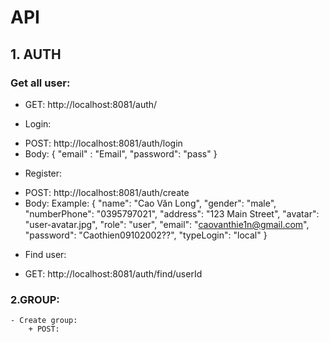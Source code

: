 # API
## 1. AUTH
### Get all user: 
+ GET: http://localhost:8081/auth/ 
- Login: 
+ POST: http://localhost:8081/auth/login
+ Body: {
                    "email" : "Email",
                    "password": "pass"
                }
        
- Register: 
+ POST: http://localhost:8081/auth/create
+ Body: Example:
                {
                    "name": "Cao Văn Long",
                    "gender": "male",
                    "numberPhone": "0395797021",
                    "address": "123 Main Street",
                    "avatar": "user-avatar.jpg",
                    "role": "user",
                    "email": "caovanthie1n@gmail.com",
                    "password": "Caothien09102002??",
                    "typeLogin": "local"
                }
- Find user: 
+ GET: http://localhost:8081/auth/find/userId
### 2.GROUP: 
    - Create group: 
        + POST: 
